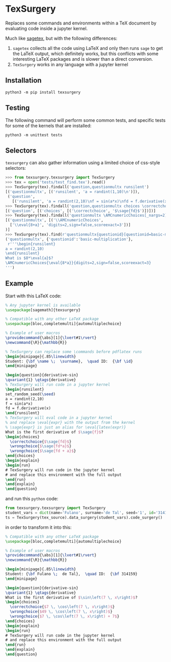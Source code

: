 # TexSurgery

Replaces some commands and environments within a TeX document by evaluating code inside a jupyter kernel.

Much like [sagetex](https://github.com/sagemath/sagetex), but with the following differences:

 1. `sagetex` collects all the code using LaTeX and only then runs `sage` to get the LaTeX output, which definitely works, but this conflicts with some interesting LaTeX packages and is slower than a direct conversion.
 2. `TexSurgery` works in any language with a jupyter kernel

## Installation

    python3 -m pip install texsurgery

## Testing

The following command will perform some common tests, and specific tests for some of the kernels that are installed:

    python3 -m unittest tests

## Selectors

`texsurgery` can also gather information using a limited choice of css-style selectors:

~~~~~~~~~~python
>>> from texsurgery.texsurgery import TexSurgery
>>> tex = open('tests/test_find.tex').read()
>>> TexSurgery(tex).findall('question,questionmultx runsilent')
[('questionmultx', [('runsilent', 'a = randint(1,10)\n')]),
 ('question',
   [('runsilent', 'a = randint(2,10)\nf = sin(a*x)\nfd = f.derivative(x)\n')])]
>>> TexSurgery(tex).findall('question,questionmultx choices \correctchoice')
[('question', [('choices', [('\correctchoice', '$\sage{fd}$')])])]
>>> TexSurgery(tex).findall('questionmultx \AMCnumericChoices[_nargs=2]')
[('questionmultx', [('\\AMCnumericChoices',
  ['\\eval{8+a}', 'digits=2,sign=false,scoreexact=3'])]
)]
>>> TexSurgery(tex).find(r'questionmultx{questionid}[questionid=basic-multiplication]')
('questionmultx', {'questionid':'basic-multiplication'},
 r'''\begin{runsilent}
a = randint(2,10)
\end{runsilent}
What is $8*\eval{a}$?
\AMCnumericChoices{\eval{8*a}}{digits=2,sign=false,scoreexact=3}
''')
~~~~~~~~~~


## Example

Start with this LaTeX code:

~~~~~~~~~~latex
% Any jupyter kernel is available
\usepackage[sagemath]{texsurgery}

% Compatible with any other LaTeX package
\usepackage[bloc,completemulti]{automultiplechoice}

% Example of user macros
\providecommand{\abs}[1]{\lvert#1\rvert}
\newcommand{\R}{\mathbb{R}}

% TexSurgery can replace some \commands before pdflatex runs
\begin{minipage}{.85\linewidth}
Student: {\bf \name \;  \surname},  \quad ID:  {\bf \id}
\end{minipage}

\begin{question}{derivative-sin}
\qvariant{1} \qtags{derivative}
% TexSurgery will run code in a jupyter kernel
\begin{runsilent}
set_random_seed(\seed)
a = randint(2,10)
f = sin(a*x)
fd = f.derivative(x)
\end{runsilent}
% TexSurgery will eval code in a jupyter kernel
% and replace \eval{expr} with the output from the kernel
% \sage{expr} is just an alias for \eval{latex(expr)}
What is the first derivative of $\sage{f}$?
\begin{choices}
  \correctchoice{$\sage{fd}$}
  \wrongchoice{$\sage{fd*a}$}
  \wrongchoice{$\sage{fd + a}$}
\end{choices}
\begin{explain}
\begin{run}
# TexSurgery will run code in the jupyter kernel
# and replace this environment with the full output
\end{run}
\end{explain}
\end{question}
~~~~~~~~~~

and run this `python` code:
~~~~~~~~~~python
from texsurgery.texsurgery import TexSurgery
student_vars = dict(name='Fulano', surname='de Tal', seed='1', id='314159')
ts = TexSurgery(tex_source).data_surgery(student_vars).code_surgery()
~~~~~~~~~~

in order to transform it into this:

~~~~~~~~~~latex
% Compatible with any other LaTeX package
\usepackage[bloc,completemulti]{automultiplechoice}

% Example of user macros
\providecommand{\abs}[1]{\lvert#1\rvert}
\newcommand{\R}{\mathbb{R}}

\begin{minipage}{.85\linewidth}
Student: {\bf Fulano \;  de Tal},  \quad ID:  {\bf 314159}
\end{minipage}

\begin{question}{derivative-sin}
\qvariant{1} \qtags{derivative}
What is the first derivative of $\sin\left(7 \, x\right)$?
\begin{choices}
  \correctchoice{$7 \, \cos\left(7 \, x\right)$}
  \wrongchoice{$49 \, \cos\left(7 \, x\right)$}
  \wrongchoice{$7 \, \cos\left(7 \, x\right) + 7$}
\end{choices}
\begin{explain}
\begin{run}
# TexSurgery will run code in the jupyter kernel
# and replace this environment with the full output
\end{run}
\end{explain}
\end{question}
~~~~~~~~~~
